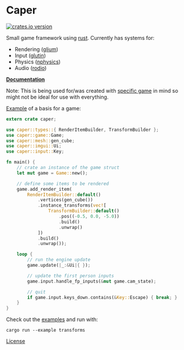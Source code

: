 Caper
========
[![crates.io version](https://img.shields.io/crates/v/caper.svg)](https://crates.io/crates/caper)

Small game framework using [rust](https://www.rust-lang.org/).
Currently has systems for:
- Rendering ([glium](https://github.com/tomaka/glium))
- Input ([glutin](https://github.com/tomaka/glutin))
- Physics ([nphysics](https://github.com/sebcrozet/nphysics))
- Audio ([rodio](https://github.com/tomaka/rodio))

[**Documentation**](https://shockham.github.io/caper/caper/)

Note: This is being used for/was created with [specific game](https://twitter.com/SHockham/status/821691014863798272) in mind so might not be ideal for use with everything.

[Example](https://github.com/shockham/caper/blob/master/examples/simple.rs) of a basis for a game:
```rust
extern crate caper;

use caper::types::{ RenderItemBuilder, TransformBuilder };
use caper::game::Game;
use caper::mesh::gen_cube;
use caper::imgui::Ui;
use caper::input::Key;

fn main() {
    // crate an instance of the game struct
    let mut game = Game::new();

    // define some items to be rendered
    game.add_render_item(
        RenderItemBuilder::default()
            .vertices(gen_cube())
            .instance_transforms(vec![
                TransformBuilder::default()
                    .pos((-0.5, 0.0, -5.0))
                    .build()
                    .unwrap()
            ])
            .build()
            .unwrap());

    loop {
        // run the engine update
        game.update(|_:&Ui|{ });

        // update the first person inputs
        game.input.handle_fp_inputs(&mut game.cam_state);

        // quit
        if game.input.keys_down.contains(&Key::Escape) { break; }
    }
}
```

Check out the [examples](https://github.com/shockham/caper/tree/master/examples) and run with:
```
cargo run --example transforms
```

[License](https://github.com/shockham/caper/blob/master/LICENSE.md)
